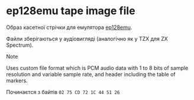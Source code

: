 # ep128emu tape image file

Образ касетної стрічки для емулятора [ep128emu](../../../emulators/em-ep128emu.md).  

Файли зберігаються у аудіовигляді (аналогічно як у TZX для ZX Spectrum).

> [!NOTE]
> Uses custom file format which is PCM audio data with 1 to 8 bits of sample resolution and variable sample rate, and header including the table of markers.

Починаєтся з байтів `02 75 CD 72 1C 44 51 26`